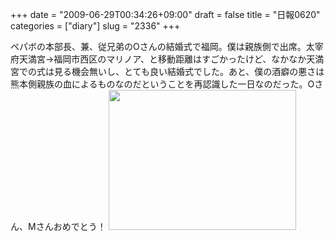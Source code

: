 +++
date = "2009-06-29T00:34:26+09:00"
draft = false
title = "日報0620"
categories = ["diary"]
slug = "2336"
+++

ペパボの本部長、兼、従兄弟のOさんの結婚式で福岡。僕は親族側で出席。太宰府天満宮→福岡市西区のマリノア、と移動距離はすごかったけど、なかなか天満宮での式は見る機会無いし、とても良い結婚式でした。あと、僕の酒癖の悪さは熊本側親族の血によるものなのだということを再認識した一日なのだった。Oさん、Mさんおめでとう！
<a href="http://ieiriblog.img.jugem.jp/20090629_563381.jpg"><img src="http://ieiriblog.img.jugem.jp/20090629_563381_t.jpg" width="300" height="224" alt="" class="pict" /></a>
